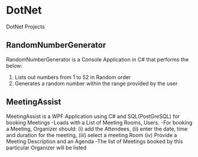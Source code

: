 # DotNet
DotNet Projects

RandomNumberGenerator
----------------------

RandomNumberGenerator is a Console Application in C# that performs the below:
1. Lists out numbers from 1 to 52 in Random order
2. Generates a random number within the range provided by the user


MeetingAssist
----------------------

MeetingAssist is a WPF Application using C# and SQL(PostGreSQL) for booking Meetings
-Loads with a List of Meeting Rooms, Users.
-For booking a Meeting, Organizer should:
  (i)   add the Attendees, 
  (ii)  enter the date, time and duration for the meeting, 
  (iii) select a meeting Room
  (iv)  Provide a Meeting Description and an Agenda
-The list of Meetings booked by this particular Organizer will be listed


